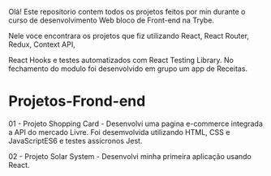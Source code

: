 Olá! Este repositorio contem todos os projetos feitos por min durante o curso de desenvolvimento Web bloco de Front-end na Trybe.

Nele voce encontrara os projetos que fiz utilizando React, React Router, Redux, Context API,

React Hooks e testes automatizados com React Testing Library.
No fechamento do modulo foi desenvolvido em grupo um app de Receitas.

# Projetos-Frond-end

01 - Projeto Shopping Card - Desenvolvi uma pagina e-commerce integrada
a API do mercado Livre.  Foi desemvolvida utilizando HTML, CSS e JavaScriptES6 e testes assícronos Jest.

02 - Projeto Solar System - Desenvolvi minha primeira aplicação usando React. 
